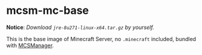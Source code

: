# mcsm-mc-base

**Notice**: *Download `jre-8u271-linux-x64.tar.gz` by yourself.*

This is the base image of Minecraft Server, no `.minecraft` included, bundled with [MCSManager](https://github.com/Suwings/MCSManager).
